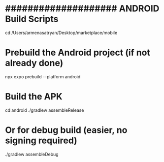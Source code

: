 # #################### ANDROID Build Scripts ########################################
cd /Users/armenasatryan/Desktop/marketplace/mobile

# Prebuild the Android project (if not already done)
npx expo prebuild --platform android

# Build the APK
cd android
./gradlew assembleRelease

# Or for debug build (easier, no signing required)
./gradlew assembleDebug

# ###############################################################################